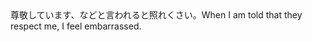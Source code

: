 <tr><td>尊敬しています、などと言われると照れくさい。<td><tr><tr><td>When I am told that they respect me, I feel embarrassed.<td><tr></table>

